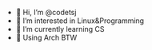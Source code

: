 - 👋 Hi, I’m @codetsj
- 👀 I’m interested in Linux&Programming
- 🌱 I’m currently learning CS
- 🐧 Using Arch BTW
<!---
codetsj/codetsj is a ✨ special ✨ repository because its `README.md` (this file) appears on your GitHub profile.
You can click the Preview link to take a look at your changes.
--->

